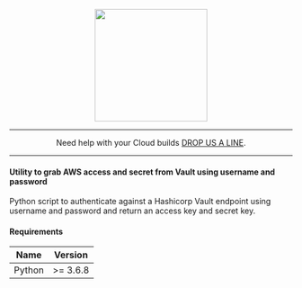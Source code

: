 <p align="center">
  <a href="https://www.cloud42.io/" target="_blank" rel="Homepage">
  <img width="200" height="200" src="https://www.cloud42.io/wp-content/uploads/2020/01/transparent_small.png">
  </a>
</p>

---
<p align="center">Need help with your Cloud builds <a href="https://www.cloud42.io/contact/" target="_blank" rel="ContactUS"> DROP US A LINE</a>.</p>

---
#### Utility to grab AWS access and secret from Vault using username and password 
Python script to authenticate against a Hashicorp Vault endpoint using username and password and return an access key and secret key.

#### Requirements

| Name | Version |
|------|---------|
| Python | >= 3.6.8 |

